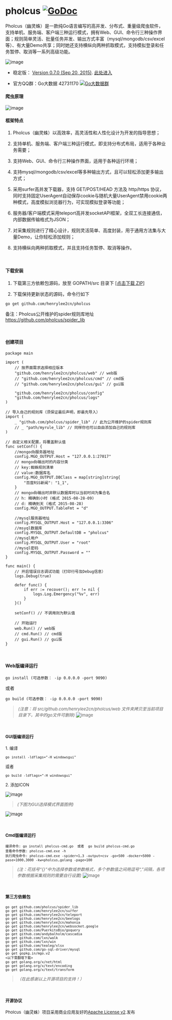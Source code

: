 # pholcus    [![GoDoc](https://godoc.org/github.com/tsuna/gohbase?status.png)](https://godoc.org/github.com/henrylee2cn/pholcus)

Pholcus（幽灵蛛）是一款纯Go语言编写的高并发、分布式、重量级爬虫软件，支持单机、服务端、客户端三种运行模式，拥有Web、GUI、命令行三种操作界面；规则简单灵活、批量任务并发、输出方式丰富（mysql/mongodb/csv/excel等）、有大量Demo共享；同时她还支持横纵向两种抓取模式，支持模拟登录和任务暂停、取消等一系列高级功能。

![image](https://github.com/henrylee2cn/pholcus/blob/master/doc/icon.png)

* 稳定版： [Version 0.7.0 (Sep 20, 2015)](https://github.com/henrylee2cn/pholcus/releases).   [此处进入](https://github.com/henrylee2cn/pholcus/tree/master)

* 官方QQ群：Go大数据 42731170    [![Go大数据群](http://pub.idqqimg.com/wpa/images/group.png)](http://shang.qq.com/wpa/qunwpa?idkey=83ee3e1a4be6bdb2b08a51a044c06ae52cf10a082f7c5cf6b36c1f78e8b03589)

#### 爬虫原理

![image](https://github.com/henrylee2cn/pholcus/blob/master/doc/project.png)


#### 框架特点
 1. Pholcus（幽灵蛛）以高效率，高灵活性和人性化设计为开发的指导思想；

 2. 支持单机、服务端、客户端三种运行模式，即支持分布式布局，适用于各种业务需要；
 
 3. 支持Web、GUI、命令行三种操作界面，适用于各种运行环境；
 
 4. 支持mysql/mongodb/csv/excel等多种输出方式，且可以轻松添加更多输出方式；
 
 5. 采用surfer高并发下载器，支持 GET/POST/HEAD 方法及 http/https 协议，同时支持固定UserAgent自动保存cookie与随机大量UserAgent禁用cookie两种模式，高度模拟浏览器行为，可实现模拟登录等功能；

 6. 服务器/客户端模式采用teleport高并发socketAPI框架，全双工长连接通信，内部数据传输格式为JSON；
 
 7. 对采集规则进行了精心设计，规则灵活简单、高度封装，用于通用方法集与大量Demo，让你轻松添加规则；
 
 8. 支持横纵向两种抓取模式，并且支持任务暂停、取消等操作。

&nbsp;

#### 下载安装

1. 下载第三方依赖包源码，放至 GOPATH/src 目录下 [[点击下载 ZIP]](https://github.com/pholcus/dependent/archive/master.zip)

2. 下载保持更新状态的源码，命令行如下
```
go get github.com/henrylee2cn/pholcus
```

备注：Pholcus公开维护的spider规则库地址 <https://github.com/pholcus/spider_lib>

&nbsp;

#### 创建项目

```
package main

import (
    // 按界面需求选择相应版本
    "github.com/henrylee2cn/pholcus/web" // web版
    // "github.com/henrylee2cn/pholcus/cmd" // cmd版
    // "github.com/henrylee2cn/pholcus/gui" // gui版

    "github.com/henrylee2cn/pholcus/config"
    "github.com/henrylee2cn/pholcus/logs"
)

// 导入自己的规则库（须保证最后声明，即最先导入）
import (
    _ "github.com/pholcus/spider_lib" // 此为公开维护的spider规则库
    // _ "path/myrule_lib" // 同样你也可以自由添加自己的规则库
)

// 自定义相关配置，将覆盖默认值
func setConf() {
    //mongodb服务器地址
    config.MGO_OUTPUT.Host = "127.0.0.1:27017"
    // mongodb输出时的内容分类
    // key:蜘蛛规则清单
    // value:数据库名
    config.MGO_OUTPUT.DBClass = map[string]string{
        "百度RSS新闻": "1_1",
    }
    // mongodb输出时非默认数据库时以当前时间为集合名
    // h: 精确到小时 (格式 2015-08-28-09)
    // d: 精确到天 (格式 2015-08-28)
    config.MGO_OUTPUT.TableFmt = "d"

    //mysql服务器地址
    config.MYSQL_OUTPUT.Host = "127.0.0.1:3306"
    //msyql数据库
    config.MYSQL_OUTPUT.DefaultDB = "pholcus"
    //mysql用户
    config.MYSQL_OUTPUT.User = "root"
    //mysql密码
    config.MYSQL_OUTPUT.Password = ""
}

func main() {
    // 开启错误日志调试功能（打印行号及Debug信息）
    logs.Debug(true)

    defer func() {
        if err := recover(); err != nil {
            logs.Log.Emergency("%v", err)
        }
    }()

    setConf() // 不调用则为默认值

    // 开始运行
    web.Run() // web版
    // cmd.Run() // cmd版
    // gui.Run() // gui版
}

```
&nbsp;

#### Web版编译运行
```
go install (可选参数： -ip 0.0.0.0 -port 9090)
```
或者
```
go build (可选参数： -ip 0.0.0.0 -port 9090)
```
> *<font size="2">(注意：将 src/github.com/henrylee2cn/pholcus/web 文件夹拷贝至当前项目目录下，其中的go文件可删除)*
![image](https://github.com/henrylee2cn/pholcus/blob/master/doc/webshow_1.jpg)

&nbsp;

#### GUI版编译运行

<span> 1. 编译</span>
```
go install -ldflags="-H windowsgui"
```
或者
```
go build -ldflags="-H windowsgui"
```

<span> 2. 添加ICON</span>

![image](https://github.com/henrylee2cn/pholcus/blob/master/doc/addicon.jpg)

> *<font size="2">(下图为GUI选择模式界面图例)*

![image](https://github.com/henrylee2cn/pholcus/blob/master/doc/guishow_0.jpg)

&nbsp;


#### Cmd版编译运行
```
编译命令: go install pholcus-cmd.go  或者  go build pholcus-cmd.go
查看命令参数: pholcus-cmd.exe -h
执行爬虫命令: pholcus-cmd.exe -spider=1,3 -output=csv -go=500 -docker=5000 -pase=1000,3000 -kw=pholcus,golang -page=100
```

> *<font size="2">(注：花括号“{}”中为选择参数或参数格式，多个参数值之间用逗号“,”间隔，各项参数根据采集规则的需要自行设置)*
![image](https://github.com/henrylee2cn/pholcus/blob/master/doc/cmd.jpg)

&nbsp;

#### 第三方依赖包

```
go get github.com/pholcus/spider_lib
go get github.com/henrylee2cn/surfer
go get github.com/henrylee2cn/teleport
go get github.com/henrylee2cn/beelogs
go get github.com/henrylee2cn/mahonia
go get github.com/henrylee2cn/websocket.google
go get github.com/PuerkitoBio/goquery
go get github.com/andybalholm/cascadia
go get github.com/lxn/walk
go get github.com/lxn/win
go get github.com/tealeg/xlsx
go get github.com/go-sql-driver/mysql
go get gopkg.in/mgo.v2
<以下需翻墙下载>
go get golang.org/x/net/html
go get golang.org/x/text/encoding
go get golang.org/x/text/transform
```
> *<font size="2">（在此感谢以上开源项目的支持！）</font>*


&nbsp;

#### 开源协议

Pholcus（幽灵蛛）项目采用商业应用友好的[Apache License v2](https://github.com/henrylee2cn/pholcus/blob/master/doc/license.txt).发布
